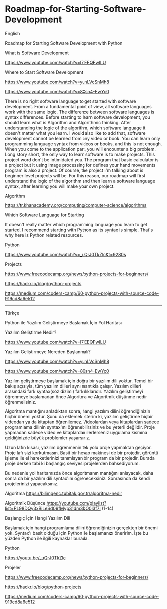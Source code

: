 # Roadmap-for-Starting-Software-Development

English

Roadmap for Starting Software Development with Python

What is Software Development

https://www.youtube.com/watch?v=I7lEEQFwlLU

Where to Start Software Development

https://www.youtube.com/watch?v=yunLVcSnMh8

https://www.youtube.com/watch?v=8Xsn4-EwYc0


  There is no right software language to get started with software development. From a fundamental point of view, all software languages work with the same logic. The difference between software languages is syntax differences. Before starting to learn software development, you should learn what is Algorithm and Algorithmic thinking. 
  After understanding the logic of the algorithm, which software language it doesn't matter what you learn. I would also like to add that, software development cannot be learned from any video or book.
  You can learn only programming language syntax from videos or books, and this is not enough. When you come to the application part, you will encounter a big problem. 
Long story short, the only way to learn software is to make projects. This project word don't be intimidated you. The program that basic calculator is a project but it using image processing for defines your hand movements program is also a project. Of course, the project I'm talking about is beginner level projects will be. 
  For this reason, our roadmap will first understand the logic of the algorithm and then learn a software language syntax, after learning you will make your own project.


Algorithm

https://tr.khanacademy.org/computing/computer-science/algorithms


Which Software Language for Starting

It doesn't really matter which programming language you learn to get started. I recommend starting with Python as its syntax is simple. That's why here is Python related resources.

Python

https://www.youtube.com/watch?v=_uQrJ0TkZlc&t=9280s

Projects

https://www.freecodecamp.org/news/python-projects-for-beginners/

https://hackr.io/blog/python-projects

https://medium.com/coders-camp/60-python-projects-with-source-code-919cd8a6e512

------------------------------------------------------------------------------------------------------------------------------------------------------------------

Türkçe

Python ile Yazılım Geliştirmeye Başlamak İçin Yol Haritası

Yazılım Geliştirme Nedir?

https://www.youtube.com/watch?v=I7lEEQFwlLU

Yazılım Geliştirmeye Nereden Başlanmalı?

https://www.youtube.com/watch?v=yunLVcSnMh8

https://www.youtube.com/watch?v=8Xsn4-EwYc0


   Yazılım geliştirmeye başlamak için doğru bir yazılım dili yoktur. Temel bir bakış açısıyla, tüm yazılım dilleri aynı mantıkla çalışır. Yazılım dilleri arasındaki fark syntax(söz dizimi) farklılıklarıdır. Yazılım geliştirmeyi öğrenmeye başlamadan önce Algoritma ve Algoritmik düşünme nedir öğrenmelisiniz.

   Algoritma mantığını anladıktan sonra, hangi yazılım dilini öğrendiğinizin hiçbir önemi yoktur. Şunu da eklemek isterim ki, yazılım geliştirme hiçbir videodan ya da kitaptan öğrenilemez. Videolardan veya kitaplardan sadece programlama dilinin syntax'ını öğrenebilirsiniz ve bu yeterli değildir. Proje yapmadan sadece video ve kitaplardan ilerlerseniz uygulama kısmına geldiğinizde büyük problemler yaşarsınız.

Uzun lafın kısası, yazılım öğrenmenin tek yolu proje yapmaktan geçiyor. Proje lafı sizi korkutmasın. Basit bir hesap makinesi de bir projedir, görüntü işleme ile el hareketlerinizi tanımlayan bir program da bir projedir. Burada proje derken tabi ki başlangıç seviyesi projelerden bahsediyorum.

   Bu nedenle yol haritamızda önce algoritmanın mantığını anlayacak, daha sonra da bir yazılım dili syntax'ını öğreneceksiniz. Sonrasında da kendi projelerinizi yapacaksınız.

Algoritma 
https://bilimgenc.tubitak.gov.tr/algoritma-nedir

Algoritmik Düşünce
https://youtube.com/playlist?list=PL98DQy3xBiLeSd09fMyp31dm3DO0l3f7I (1-14)

Başlangıç İçin Hangi Yazılım Dili

Başlamak için hangi programlama dilini öğrendiğinizin gerçekten bir önemi yok. Syntax'ı basit olduğu için Python ile başlamanızı öneririm. İşte bu yüzden Python ile ilgili kaynaklar burada.

Python

https://youtu.be/_uQrJ0TkZlc

Projeler

https://www.freecodecamp.org/news/python-projects-for-beginners/

https://hackr.io/blog/python-projects

https://medium.com/coders-camp/60-python-projects-with-source-code-919cd8a6e512
